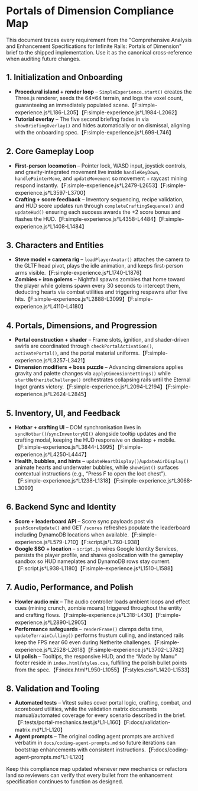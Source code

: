 # Portals of Dimension Compliance Map

This document traces every requirement from the "Comprehensive Analysis and Enhancement Specifications for Infinite Rails: Portals of Dimension" brief to the shipped implementation. Use it as the canonical cross-reference when auditing future changes.

## 1. Initialization and Onboarding
- **Procedural island + render loop** – `SimpleExperience.start()` creates the Three.js renderer, seeds the 64×64 terrain, and logs the voxel count, guaranteeing an immediately populated scene.【F:simple-experience.js†L186-L205】【F:simple-experience.js†L1984-L2062】
- **Tutorial overlay** – The five second briefing fades in via `showBriefingOverlay()` and hides automatically or on dismissal, aligning with the onboarding spec.【F:simple-experience.js†L699-L746】

## 2. Core Gameplay Loop
- **First-person locomotion** – Pointer lock, WASD input, joystick controls, and gravity-integrated movement live inside `handleKeyDown`, `handlePointerMove`, and `updateMovement` so movement + raycast mining respond instantly.【F:simple-experience.js†L2479-L2653】【F:simple-experience.js†L3597-L3700】
- **Crafting + score feedback** – Inventory sequencing, recipe validation, and HUD score updates run through `completeCraftingSequence()` and `updateHud()` ensuring each success awards the +2 score bonus and flashes the HUD.【F:simple-experience.js†L4358-L4484】【F:simple-experience.js†L1408-L1484】

## 3. Characters and Entities
- **Steve model + camera rig** – `loadPlayerAvatar()` attaches the camera to the GLTF head pivot, plays the idle animation, and keeps first-person arms visible.【F:simple-experience.js†L1740-L1876】
- **Zombies + iron golems** – Nightfall spawns zombies that home toward the player while golems spawn every 30 seconds to intercept them, deducting hearts via combat utilities and triggering respawns after five hits.【F:simple-experience.js†L2888-L3099】【F:simple-experience.js†L4110-L4180】

## 4. Portals, Dimensions, and Progression
- **Portal construction + shader** – Frame slots, ignition, and shader-driven swirls are coordinated through `checkPortalActivation()`, `activatePortal()`, and the portal material uniforms.【F:simple-experience.js†L3257-L3421】
- **Dimension modifiers + boss puzzle** – Advancing dimensions applies gravity and palette changes via `applyDimensionSettings()` while `startNetheriteChallenge()` orchestrates collapsing rails until the Eternal Ingot grants victory.【F:simple-experience.js†L2094-L2194】【F:simple-experience.js†L2624-L2845】

## 5. Inventory, UI, and Feedback
- **Hotbar + crafting UI** – DOM synchronisation lives in `syncHotbar()`/`syncInventoryUI()` alongside tooltip updates and the crafting modal, keeping the HUD responsive on desktop + mobile.【F:simple-experience.js†L3844-L3995】【F:simple-experience.js†L4250-L4447】
- **Health, bubbles, and hints** – `updateHeartDisplay()`/`updateAirDisplay()` animate hearts and underwater bubbles, while `showHint()` surfaces contextual instructions (e.g., “Press F to open the loot chest”).【F:simple-experience.js†L1238-L1318】【F:simple-experience.js†L3068-L3099】

## 6. Backend Sync and Identity
- **Score + leaderboard API** – Score sync payloads post via `pushScoreUpdate()` and GET `/scores` refreshes populate the leaderboard including DynamoDB locations when available.【F:simple-experience.js†L579-L710】【F:script.js†L760-L938】
- **Google SSO + location** – `script.js` wires Google Identity Services, persists the player profile, and shares geolocation with the gameplay sandbox so HUD nameplates and DynamoDB rows stay current.【F:script.js†L938-L1180】【F:simple-experience.js†L1510-L1588】

## 7. Audio, Performance, and Polish
- **Howler audio mix** – The audio controller loads ambient loops and effect cues (mining crunch, zombie moans) triggered throughout the entity and crafting flows.【F:simple-experience.js†L318-L430】【F:simple-experience.js†L2890-L2905】
- **Performance safeguards** – `renderFrame()` clamps delta time, `updateTerrainCulling()` performs frustum culling, and instanced rails keep the FPS near 60 even during Netherite challenges.【F:simple-experience.js†L2528-L2618】【F:simple-experience.js†L3702-L3782】
- **UI polish** – Tooltips, the responsive HUD, and the “Made by Manu” footer reside in `index.html`/`styles.css`, fulfilling the polish bullet points from the spec.【F:index.html†L950-L1055】【F:styles.css†L1420-L1533】

## 8. Validation and Tooling
- **Automated tests** – Vitest suites cover portal logic, crafting, combat, and scoreboard utilities, while the validation matrix documents manual/automated coverage for every scenario described in the brief.【F:tests/portal-mechanics.test.js†L1-L160】【F:docs/validation-matrix.md†L1-L120】
- **Agent prompts** – The original coding agent prompts are archived verbatim in `docs/coding-agent-prompts.md` so future iterations can bootstrap enhancements with consistent instructions.【F:docs/coding-agent-prompts.md†L1-L120】

Keep this compliance map updated whenever new mechanics or refactors land so reviewers can verify that every bullet from the enhancement specification continues to function as designed.
